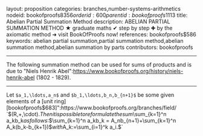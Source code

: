 layout: proposition
categories: branches,number-systems-arithmetics
nodeid: bookofproofs$8356
orderid: 600
parentid: bookofproofs$1113
title: Abelian Partial Summation Method
description: ABELIAN PARTIAL SUMMATION METHOD ★ graduate maths ✔ step by step ✚ by the axiomatic method ➜ visit BookOfProofs now!
references: bookofproofs$586
keywords: abelian partial summation,partial summation method,abelian summation method,abelian summation by parts
contributors: bookofproofs


---
The following summation method can be used for sums of products and is due to "Niels Henrik Abel":https://www.bookofproofs.org/history/niels-henrik-abel  (1802 - 1829).

---

Let `$a_1,\ldots,a_n$` and `$b_1,\ldots,b_n,b_{n+1}$` be some given elements of a [unit ring][bookofproofs$683]":https://www.bookofproofs.org/branches/field/ `$(R,+,\cdot).$` Then it is possible to reformulate the sum `$\sum_{k=1}^n a_kb_k$` as follows: `$$\sum_{k=1}^n a_kb_k = A_nb_{n+1}+\sum_{k=1}^n A_k(b_k-b_{k+1})$$` with `$A_k:=\sum_{i=1}^k a_i.$`
